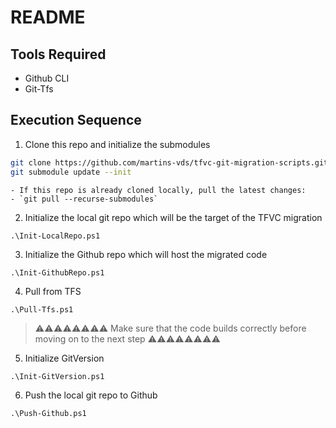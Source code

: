 # README

## Tools Required

- Github CLI
- Git-Tfs

## Execution Sequence
1. Clone this repo and initialize the submodules
```bash
git clone https://github.com/martins-vds/tfvc-git-migration-scripts.git
git submodule update --init
```
    - If this repo is already cloned locally, pull the latest changes:
    - `git pull --recurse-submodules`
2. Initialize the local git repo which will be the target of the TFVC migration
```posh
.\Init-LocalRepo.ps1
```
3. Initialize the Github repo which will host the migrated code
```posh
.\Init-GithubRepo.ps1
```
4. Pull from TFS
```posh
.\Pull-Tfs.ps1
```
> :warning::warning::warning::warning::warning::warning::warning::warning: 
> Make sure that the code builds correctly before moving on to the next step 
> :warning::warning::warning::warning::warning::warning::warning::warning: 
5. Initialize GitVersion
```posh
.\Init-GitVersion.ps1
```
6. Push the local git repo to Github
```posh
.\Push-Github.ps1
```